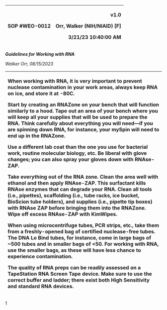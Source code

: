 ﻿|SOP #WEO-0012                      |<p>v1.0</p><p>Orr, Walker (NIH/NIAID) [F]</p><p>3/21/23 10:40:00 AM</p>|
| :- | -: |

***Guidelines for Working with RNA***

*Walker Orr, 08/15/2023*

|<p>When working with RNA, it is very important to prevent nuclease contamination in your work areas, always keep RNA on ice, and store it at -80C.</p><p>Start by creating an RNAZone on your bench that will function similarly to a hood. Tape out an area of your bench where you will keep all your supplies that will be used to prepare the RNA. Think carefully about everything you will need—if you are spinning down RNA, for instance, your mySpin will need to end up in the RNAZone.</p><p>Use a different lab coat than the one you use for bacterial work, routine molecular biology, etc. Be liberal with glove changes; you can also spray your gloves down with RNAse-ZAP.</p><p>Take everything out of the RNA zone. Clean the area well with ethanol and then apply RNAse-ZAP. This surfactant kills RNAse enzymes that can degrade your RNA. Clean all tools (i.e., pipettes), scaffolding (i.e., tube racks, ice bucket, BioScion tube holders), and supplies (i.e., pipette tip boxes) with RNAse ZAP before bringing them into the RNAZone. Wipe off excess RNAse-ZAP with KimWipes.</p><p>When using microcentrifuge tubes, PCR strips, etc., take them from a freshly-opened bag of certified nuclease-free tubes. The DNA Lo Bind tubes, for instance, come in large bags of ~500 tubes and in smaller bags of <50. For working with RNA, use the smaller bags, as these will have less chance to experience contamination.</p><p>The quality of RNA preps can be readily assessed on a TapeStation RNA Screen Tape device. Make sure to use the correct buffer and ladder; there exist both High Sensitivity and standard RNA devices.</p>|
| :- |


1

